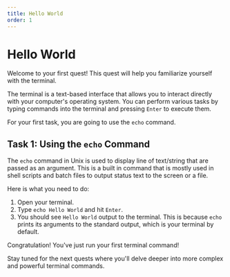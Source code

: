 ```yaml
---
title: Hello World
order: 1
---
```


# Hello World

Welcome to your first quest! This quest will help you familiarize yourself with the terminal.

The terminal is a text-based interface that allows you to interact directly with your computer's operating system. You can perform various tasks by typing commands into the terminal and pressing `Enter` to execute them.

For your first task, you are going to use the `echo` command.

## Task 1: Using the `echo` Command

The `echo` command in Unix is used to display line of text/string that are passed as an argument. This is a built in command that is mostly used in shell scripts and batch files to output status text to the screen or a file.

Here is what you need to do:

1. Open your terminal.
2. Type `echo Hello World` and hit `Enter`.
3. You should see `Hello World` output to the terminal. This is because `echo` prints its arguments to the standard output, which is your terminal by default.

Congratulation! You've just run your first terminal command!

Stay tuned for the next quests where you'll delve deeper into more complex and powerful terminal commands.

